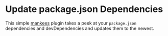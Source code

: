 # Update package.json Dependencies

This simple [mankees](https://github.com/bebraw/mankees) plugin takes a peek at your `package.json` dependencies and devDependencies and updates them to the newest.
